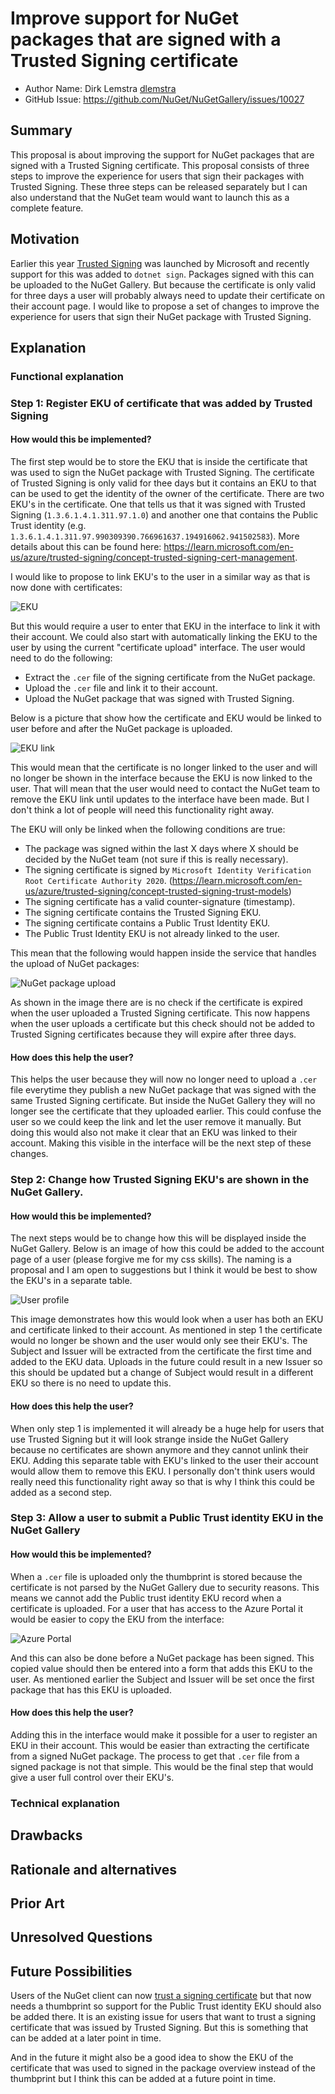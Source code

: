 # Improve support for NuGet packages that are signed with a Trusted Signing certificate

- Author Name: Dirk Lemstra [dlemstra](https://github.com/dlemstra)
- GitHub Issue: https://github.com/NuGet/NuGetGallery/issues/10027

## Summary

This proposal is about improving the support for NuGet packages that are signed with a Trusted Signing certificate. This proposal
consists of three steps to improve the experience for users that sign their packages with Trusted Signing. These three steps can
be released separately but I can also understand that the NuGet team would want to launch this as a complete feature.

## Motivation

Earlier this year [Trusted Signing](https://learn.microsoft.com/en-us/azure/trusted-signing/) was launched by Microsoft and 
recently support for this was added to `dotnet sign`. Packages signed with this can be uploaded to the NuGet Gallery. But
because the certificate is only valid for three days a user will probably always need to update their certificate on their 
account page. I would like to propose a set of changes to improve the experience for users that sign their NuGet package
with Trusted Signing.

## Explanation

### Functional explanation

### Step 1: Register EKU of certificate that was added by Trusted Signing

#### How would this be implemented?

The first step would be to store the EKU that is inside the certificate that was used to sign the NuGet package with Trusted
Signing. The certificate of Trusted Signing is only valid for thee days but it contains an EKU to that can be used to get the
identity of the owner of the certificate. There are two EKU's in the certificate. One that tells us that it was signed with
Trusted Signing (`1.3.6.1.4.1.311.97.1.0`) and another one that contains the Public Trust identity (e.g. 
`1.3.6.1.4.1.311.97.990309390.766961637.194916062.941502583`). More details about this can be found here:
https://learn.microsoft.com/en-us/azure/trusted-signing/concept-trusted-signing-cert-management. 

I would like to propose to link EKU's to the user in a similar way as that is now done with certificates:

![EKU](images/trusted-signing-eku.png)

But this would require a user to enter that EKU in the interface to link it with their account. We could also start with
automatically linking the EKU to the user by using the current "certificate upload" interface. The user would need to do the
following:
- Extract the `.cer` file of the signing certificate from the NuGet package.
- Upload the `.cer` file and link it to their account.
- Upload the NuGet package that was signed with Trusted Signing.

Below is a picture that show how the certificate and EKU would be linked to user before and after the NuGet package is uploaded.

![EKU link](images/trusted-signing-eku-link.png)

This would mean that the certificate is no longer linked to the user and will no longer be shown in the interface because the EKU
is now linked to the user. That will mean that the user would need to contact the NuGet team to remove the EKU link until updates
to the interface have been made. But I don't think a lot of people will need this functionality right away.

The EKU will only be linked when the following conditions are true:
- The package was signed within the last X days where X should be decided by the NuGet team (not sure if this is really necessary).
- The signing certificate is signed by `Microsoft Identity Verification Root Certificate Authority 2020`.
  (https://learn.microsoft.com/en-us/azure/trusted-signing/concept-trusted-signing-trust-models)
- The signing certificate has a valid counter-signature (timestamp).
- The signing certificate contains the Trusted Signing EKU.
- The signing certificate contains a Public Trust Identity EKU.
- The Public Trust Identity EKU is not already linked to the user.

This mean that the following would happen inside the service that handles the upload of NuGet packages:

![NuGet package upload](images/trusted-signing-upload.png)

As shown in the image there are is no check if the certificate is expired when the user uploaded a Trusted Signing certificate.
This now happens when the user uploads a certificate but this check should not be added to Trusted Signing certificates because
they will expire after three days.

#### How does this help the user?

This helps the user because they will now no longer need to upload a `.cer` file everytime they publish a new NuGet package that
was signed with the same Trusted Signing certificate. But inside the NuGet Gallery they will no longer see the certificate that
they uploaded earlier. This could confuse the user so we could keep the link and let the user remove it manually. But doing this
would also not make it clear that an EKU was linked to their account. Making this visible in the interface will be the next step
of these changes.

### Step 2: Change how Trusted Signing EKU's are shown in the NuGet Gallery.

#### How would this be implemented?

The next steps would be to change how this will be displayed inside the NuGet Gallery. Below is an image of how this could be
added to the account page of a user (please forgive me for my css skills). The naming is a proposal and I am open to suggestions
but I think it would be best to show the EKU's in a separate table.

![User profile](images/trusted-signing-profile.png)

This image demonstrates how this would look when a user has both an EKU and certificate linked to their account. As mentioned in
step 1 the certificate would no longer be shown and the user would only see their EKU's. The Subject and Issuer will be extracted
from the certificate the first time and added to the EKU data. Uploads in the future could result in a new Issuer so this should
be updated but a change of Subject would result in a different EKU so there is no need to update this.

#### How does this help the user?

When only step 1 is implemented it will already be a huge help for users that use Trusted Signing but it will look strange inside
the NuGet Gallery because no certificates are shown anymore and they cannot unlink their EKU. Adding this separate table with EKU's
linked to the user their account would allow them to remove this EKU. I personally don't think users would really need this
functionality right away so that is why I think this could be added as a second step.

### Step 3: Allow a user to submit a Public Trust identity EKU in the NuGet Gallery

#### How would this be implemented?

When a `.cer` file is uploaded only the thumbprint is stored because the certificate is not parsed by the NuGet Gallery due to
security reasons. This means we cannot add the Public trust identity EKU record when a certificate is uploaded. For a user that
has access to the Azure Portal it would be easier to copy the EKU from the interface:

![Azure Portal](images/trusted-signing-azure.png)

And this can also be done before a NuGet package has been signed. This copied value should then be entered into a form that adds
this EKU to the user. As mentioned earlier the Subject and Issuer will be set once the first package that has this EKU is uploaded.

#### How does this help the user?

Adding this in the interface would make it possible for a user to register an EKU in their account. This would be easier than
extracting the certificate from a signed NuGet package. The process to get that `.cer` file from a signed package is not that
simple. This would be the final step that would give a user full control over their EKU's.

### Technical explanation

<!-- Explain the proposal in sufficient detail with implementation details, interaction models, and clarification of corner cases. -->

## Drawbacks

<!-- Why should we not do this? -->

## Rationale and alternatives

<!-- Why is this the best design compared to other designs? -->
<!-- What other designs have been considered and why weren't they chosen? -->
<!-- What is the impact of not doing this? -->

## Prior Art

<!-- What prior art, both good and bad are related to this proposal? -->
<!-- Do other features exist in other ecosystems and what experience have their community had? -->
<!-- What lessons from other communities can we learn from? -->
<!-- Are there any resources that are relevant to this proposal? -->

## Unresolved Questions

<!-- What parts of the proposal do you expect to resolve before this gets accepted? -->
<!-- What parts of the proposal need to be resolved before the proposal is stabilized? -->
<!-- What related issues would you consider out of scope for this proposal but can be addressed in the future? -->

## Future Possibilities

Users of the NuGet client can now [trust a signing certificate](https://learn.microsoft.com/en-us/nuget/reference/cli-reference/cli-ref-trusted-signers)
but that now needs a thumbprint so support for the Public Trust identity EKU should also be added there. It is an existing issue
for users that want to trust a signing certificate that was issued by Trusted Signing. But this is something that can be added
at a later point in time.

And in the future it might also be a good idea to show the EKU of the certificate that was used to signed in the package overview
instead of the thumbprint but I think this can be added at a future point in time.
